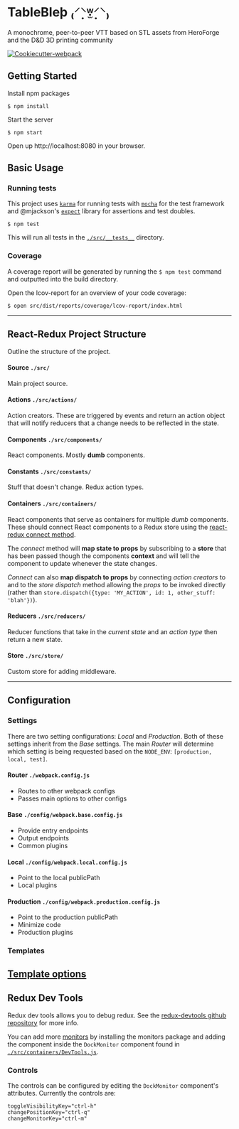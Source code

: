 TableBleþ  ₍⸍⸌̣ʷ̣̫⸍̣⸌₎
===============================
A monochrome, peer-to-peer VTT based on STL assets from HeroForge and the D&D 3D printing community

[![Cookiecutter-webpack](https://img.shields.io/badge/built%20with-Cookiecutter%20Webpack-f38230.svg)][cookiecutter-webpack]


Getting Started
---------------

Install npm packages

    $ npm install

Start the server

    $ npm start


Open up http://localhost:8080 in your browser.


Basic Usage
-----------

### Running tests
This project uses [`karma`][karma] for running tests with [`mocha`][mocha] for the test framework and @mjackson's [`expect`][expect] library for assertions and test doubles.

    $ npm test

This will run all tests in the [`./src/__tests__`][test-dir] directory.

### Coverage

A coverage report will be generated by running the `$ npm test` command and outputted into the build directory.

Open the lcov-report for an overview of your code coverage:

    $ open src/dist/reports/coverage/lcov-report/index.html


---------------------------------


React-Redux Project Structure
-----------------------------
Outline the structure of the project.

#### Source `./src/`
Main project source.

#### Actions `./src/actions/`
Action creators. These are triggered by events and return an action object that will notify reducers that a change needs to be reflected in the state.

#### Components `./src/components/`
React components. Mostly __dumb__ components.

#### Constants `./src/constants/`
Stuff that doesn't change. Redux action types.

#### Containers `./src/containers/`
React components that serve as containers for multiple _dumb_ components. These should connect React components to a Redux store using the [react-redux connect method](https://github.com/reactjs/react-redux/blob/253ce8b3068d9d9bfe55f70a6f18a5fde313b326/docs/api.md#connectmapstatetoprops-mapdispatchtoprops-mergeprops-options).

The _connect_ method will __map state to props__ by subscribing to a __store__ that has been passed though the components __context__ and will tell the component to update whenever the state changes.

_Connect_ can also __map dispatch to props__ by connecting _action creators_ to and to the _store dispatch_ method allowing the _props_ to be invoked directly (rather than `store.dispatch({type: 'MY_ACTION', id: 1, other_stuff: 'blah'})`).

#### Reducers `./src/reducers/`
Reducer functions that take in the _current state_ and an _action type_ then return a new state.

#### Store `./src/store/`
Custom store for adding middleware.


---------------------------------


Configuration
-------------

### Settings
There are two setting configurations: _Local_ and _Production_. Both of these settings inherit from the _Base_ settings. The main _Router_ will determine which setting is being requested based on the `NODE_ENV`: `[production, local, test]`.

#### Router `./webpack.config.js`
* Routes to other webpack configs
* Passes main options to other configs

#### Base `./config/webpack.base.config.js`
* Provide entry endpoints
* Output endpoints
* Common plugins

#### Local `./config/webpack.local.config.js`
* Point to the local publicPath
* Local plugins

#### Production `./config/webpack.production.config.js`
* Point to the production publicPath
* Minimize code
* Production plugins

### Templates
[Template options](https://github.com/jaketrent/html-webpack-template/blob/faac42d0720d52b444e65aa9a151e0ad8504effc/README.md#basic-usage)
-----------------------------------

Redux Dev Tools
---------------
Redux dev tools allows you to debug redux. See the [redux-devtools github repository](https://github.com/gaearon/redux-devtools) for more info.

You can add more [monitors](https://github.com/gaearon/redux-devtools/blob/a21905cbdeb22fc67c3f16caa8752cb5b4133b32/README.md#custom-monitors) by installing the monitors package and adding the component inside the `DockMonitor` component found in [`./src/containers/DevTools.js`](containers/DevTools.js).

### Controls
The controls can be configured by editing the `DockMonitor` component's attributes. Currently the controls are:

    toggleVisibilityKey="ctrl-h"
    changePositionKey="ctrl-q"
    changeMonitorKey="ctrl-m"


<!-- references -->
[karma]: https://github.com/karma-runner/karma
[mocha]: https://github.com/mochajs/mocha
[expect]: https://github.com/mjackson/expect
[cookiecutter-webpack]: https://github.com/goldhand/cookiecutter-webpack

[test-dir]: /src/__tests__/
